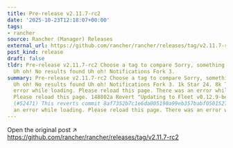 ```yaml
---
title: Pre-release v2.11.7-rc2
date: '2025-10-23T12:18:07+00:00'
tags:
- rancher
source: Rancher (Manager) Releases
external_url: https://github.com/rancher/rancher/releases/tag/v2.11.7-rc2
post_kind: release
draft: false
tldr: Pre-release v2.11.7-rc2 Choose a tag to compare Sorry, something went wrong.
  Uh oh! No results found Uh oh! Notifications Fork 3.
summary: Pre-release v2.11.7-rc2 Choose a tag to compare Sorry, something went wrong.
  Uh oh! No results found Uh oh! Notifications Fork 3. 1k Star 24. 8k There was an
  error while loading. Please reload this page. There was an error while loading.
  Please reload this page. 148802a Revert "Updating to Fleet v0.12.9-beta. 1 (#52423)"
  (#52471) This reverts commit 8af7352b7c1e6da005190a99eb357babf0501527. There was
  an error while loading. Please reload this page. There was an error while loading.
---
```

Open the original post ↗ https://github.com/rancher/rancher/releases/tag/v2.11.7-rc2

